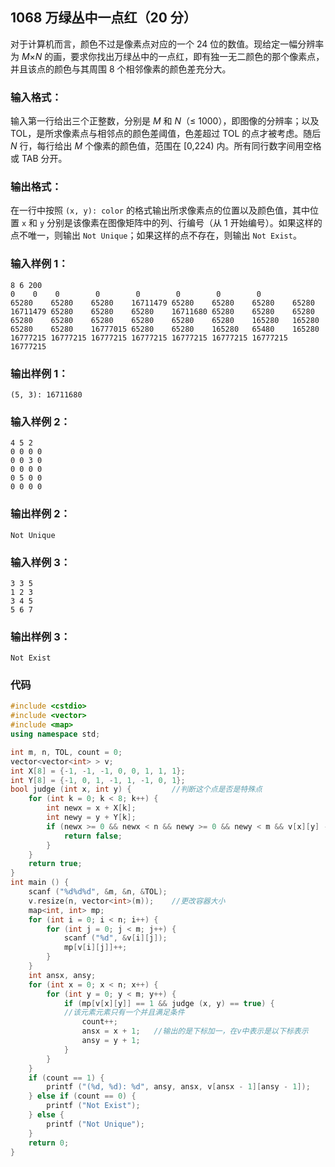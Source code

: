 ## 1068 万绿丛中一点红（20 分）

对于计算机而言，颜色不过是像素点对应的一个 24 位的数值。现给定一幅分辨率为 *M*×*N* 的画，要求你找出万绿丛中的一点红，即有独一无二颜色的那个像素点，并且该点的颜色与其周围 8 个相邻像素的颜色差充分大。

### 输入格式：

输入第一行给出三个正整数，分别是 *M* 和 *N*（≤ 1000），即图像的分辨率；以及 TOL，是所求像素点与相邻点的颜色差阈值，色差超过 TOL 的点才被考虑。随后 *N* 行，每行给出 *M* 个像素的颜色值，范围在 [0,224) 内。所有同行数字间用空格或 TAB 分开。

### 输出格式：

在一行中按照 `(x, y): color` 的格式输出所求像素点的位置以及颜色值，其中位置 `x` 和 `y` 分别是该像素在图像矩阵中的列、行编号（从 1 开始编号）。如果这样的点不唯一，则输出 `Not Unique`；如果这样的点不存在，则输出 `Not Exist`。

### 输入样例 1：

```in
8 6 200
0 	 0 	  0 	   0	    0 	     0 	      0        0
65280 	 65280    65280    16711479 65280    65280    65280    65280
16711479 65280    65280    65280    16711680 65280    65280    65280
65280 	 65280    65280    65280    65280    65280    165280   165280
65280 	 65280 	  16777015 65280    65280    165280   65480    165280
16777215 16777215 16777215 16777215 16777215 16777215 16777215 16777215
```

### 输出样例 1：

```out
(5, 3): 16711680
```

### 输入样例 2：

```in
4 5 2
0 0 0 0
0 0 3 0
0 0 0 0
0 5 0 0
0 0 0 0
```

### 输出样例 2：

```out
Not Unique
```

### 输入样例 3：

```in
3 3 5
1 2 3
3 4 5
5 6 7
```

### 输出样例 3：

```out
Not Exist
```

### 代码

```c++
#include <cstdio>
#include <vector>
#include <map>
using namespace std;

int m, n, TOL, count = 0;
vector<vector<int> > v;
int X[8] = {-1, -1, -1, 0, 0, 1, 1, 1};
int Y[8] = {-1, 0, 1, -1, 1, -1, 0, 1};
bool judge (int x, int y) {			//判断这个点是否是特殊点 
	for (int k = 0; k < 8; k++) {
		int newx = x + X[k];
		int newy = y + Y[k];
		if (newx >= 0 && newx < n && newy >= 0 && newy < m && v[x][y] - v[newx][newy] >= 0 - TOL && v[x][y] - v[newx][newy] <= TOL) { 
			return false;
		}
	}
	return true;
}
int main () {
	scanf ("%d%d%d", &m, &n, &TOL); 
	v.resize(n, vector<int>(m));	//更改容器大小 
	map<int, int> mp;
	for (int i = 0; i < n; i++) {
		for (int j = 0; j < m; j++) {
			scanf ("%d", &v[i][j]);
			mp[v[i][j]]++;
		}
	}
	int ansx, ansy;
	for (int x = 0; x < n; x++) {
		for (int y = 0; y < m; y++) {
			if (mp[v[x][y]] == 1 && judge (x, y) == true) {
			//该元素元素只有一个并且满足条件 
				count++;
				ansx = x + 1;	//输出的是下标加一，在v中表示是以下标表示 
				ansy = y + 1;
			}
		}
	}
	if (count == 1) {
		printf ("(%d, %d): %d", ansy, ansx, v[ansx - 1][ansy - 1]);
	} else if (count == 0) {
		printf ("Not Exist");
	} else {
		printf ("Not Unique");
	}
	return 0;
} 
```

